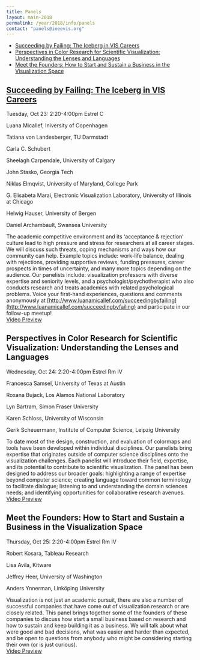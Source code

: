 ```yaml
---
title: Panels
layout: main-2018
permalink: /year/2018/info/panels
contact: "panels@ieeevis.org"
---
```


* [Succeeding by Failing: The Iceberg in VIS Careers](#succeeding)
* [Perspectives in Color Research for Scientific Visualization: Understanding the Lenses and Languages](#PerspectivesColor)
* [Meet the Founders: How to Start and Sustain a Business in the Visualization Space](#founders)


## <a name="succeeding"></a> [Succeeding by Failing: The Iceberg in VIS Careers](http://www.luanamicallef.com/succeedingbyfailing)
Tuesday, Oct 23: 2:20-4:00pm
Estrel C

Luana Micallef, Iniversity of Copenhagen

Tatiana von Landesberger, TU Darmstadt

Carla C. Schubert

Sheelagh Carpendale, University of Calgary

John Stasko, Georgia Tech

Niklas Elmqvist, University of Maryland, College Park

G. Elisabeta Marai, Electronic Visualization Laboratory, University of Illinois at Chicago

Helwig Hauser, University of Bergen

Daniel Archambault, Swansea University

The academic competitive environment and its ‘acceptance & rejection’ culture lead to high pressure and stress for researchers at all career stages. We will discuss such threats, coping mechanisms and ways how our community can help. Example topics include: work-life balance, dealing with rejections, providing supportive reviews, funding pressures, career prospects in times of uncertainty, and many more topics depending on the audience. Our panelists include: visualization professors with diverse expertise and seniority levels, and a psychologist/psychotherapist who also conducts research and treats academics with related psychological problems. Voice your first-hand experiences, questions and comments anonymously at [http://www.luanamicallef.com/succeedingbyfailing](http://www.luanamicallef.com/succeedingbyfailing) and participate in our follow-up meetup!
<br>[Video Preview](https://vimeo.com/290565157)


## <a name="PerspectivesColor"></a> Perspectives in Color Research for Scientific Visualization: Understanding the Lenses and Languages
Wednesday, Oct 24: 2:20-4:00pm
Estrel Rm IV

Francesca Samsel, University of Texas at Austin

Roxana Bujack, Los Alamos National Laboratory

Lyn Bartram, Simon Fraser University

Karen Schloss, University of Wisconsin

Gerik Scheuermann, Institute of Computer Science, Leipzig University

To date most of the design, construction, and evaluation of colormaps and tools have been developed within individual disciplines. Our panelists bring expertise that originates outside of computer science disciplines onto the visualization challenges. Each panelist will introduce their field, expertise, and its potential to contribute to scientific visualization. The panel has been designed to address our broader goals: highlighting a range of expertise beyond computer science; creating language toward common terminology to facilitate dialogue; listening to and understanding the domain sciences needs; and identifying opportunities for collaborative research avenues.
<br>[Video Preview](https://vimeo.com/290565075)


## <a name="founders"></a> Meet the Founders: How to Start and Sustain a Business in the Visualization Space
Thursday, Oct 25: 2:20-4:00pm
Estrel Rm IV

Robert Kosara, Tableau Research

Lisa Avila, Kitware

Jeffrey Heer, University of Washington

Anders Ynnerman, Linköping University
 
Visualization is not just an academic pursuit, there are also a number of successful companies that have come out of visualization research or are closely related. This panel brings together some of the founders of these companies to discuss how start a small business based on research and how to sustain and keep building it as a business. We will talk about what were good and bad decisions, what was easier and harder than expected, and be open to questions from anybody who might be considering starting their own (or is just curious).
<br>[Video Preview](https://vimeo.com/290565113)

